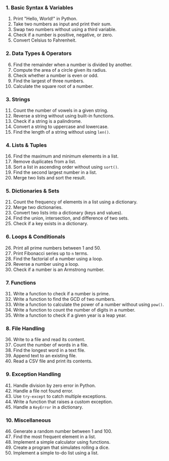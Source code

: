 
### **1. Basic Syntax & Variables**  
 1. Print "Hello, World!" in Python.  
 2. Take two numbers as input and print their sum.   
 3. Swap two numbers without using a third variable.  
4. Check if a number is positive, negative, or zero.  
5. Convert Celsius to Fahrenheit.  

### **2. Data Types & Operators**  
 6. Find the remainder when a number is divided by another.  
7. Compute the area of a circle given its radius.  
8. Check whether a number is even or odd.  
9. Find the largest of three numbers.  
10. Calculate the square root of a number. 

### **3. Strings**  
 11. Count the number of vowels in a given string.  
12. Reverse a string without using built-in functions.   
13. Check if a string is a palindrome.  
14. Convert a string to uppercase and lowercase.  
15. Find the length of a string without using `len()`.  

### **4. Lists & Tuples**  
16. Find the maximum and minimum elements in a list.  
17. Remove duplicates from a list.  
18. Sort a list in ascending order without using `sort()`.  
19. Find the second largest number in a list.  
20. Merge two lists and sort the result.  

### **5. Dictionaries & Sets**  
21. Count the frequency of elements in a list using a dictionary.  
22. Merge two dictionaries.  
23. Convert two lists into a dictionary (keys and values).  
24. Find the union, intersection, and difference of two sets.  
25. Check if a key exists in a dictionary.  

### **6. Loops & Conditionals**  
26. Print all prime numbers between 1 and 50.  
27. Print Fibonacci series up to `n` terms.  
28. Find the factorial of a number using a loop.  
29. Reverse a number using a loop.  
30. Check if a number is an Armstrong number.  

### **7. Functions**  
31. Write a function to check if a number is prime.  
32. Write a function to find the GCD of two numbers.  
33. Write a function to calculate the power of a number without using `pow()`.  
34. Write a function to count the number of digits in a number.  
35. Write a function to check if a given year is a leap year.  

### **8. File Handling**  
36. Write to a file and read its content.  
37. Count the number of words in a file.  
38. Find the longest word in a text file.  
39. Append text to an existing file.  
40. Read a CSV file and print its contents.  

### **9. Exception Handling**  
41. Handle division by zero error in Python.  
42. Handle a file not found error.  
43. Use `try-except` to catch multiple exceptions.  
44. Write a function that raises a custom exception.  
45. Handle a `KeyError` in a dictionary.  

### **10. Miscellaneous**  
46. Generate a random number between 1 and 100.  
47. Find the most frequent element in a list.  
48. Implement a simple calculator using functions.  
49. Create a program that simulates rolling a dice.  
50. Implement a simple to-do list using a list.  

